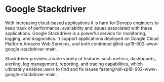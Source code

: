 Google Stackdriver
==================

With increasing cloud-based applications it is hard for Devops engineers
to keep track of performance, availability and issues associated with
these applications. Google Stackdriver is a powerful service for
monitoring, logging, and diagnostics. It support applications deployed
on Google Cloud Platform,Amazon Web Services, and both combined
@hid-sp18-602-www-google-stackdriver-main.

Stackdriver provides a wide variety of features such metrics,
dashboards, alerting, log management, reporting, and tracing
capabilities, which ultimately enables users to find and fix issues
faster@hid-sp18-602-www-google-stackdriver-main.
